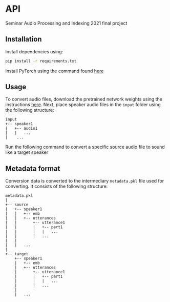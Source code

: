 # API
Seminar Audio Processing and Indexing 2021 final project

## Installation

Install dependencies using:

```bash
pip install -r requirements.txt
```

Install PyTorch using the command found [here](https://pytorch.org/get-started/locally/)

## Usage
To convert audio files, download the pretrained network weights using the instructions [here](networks/README.md). Next, place speaker audio files in the `input` folder using the following structure:

```
input
+-- speaker1
|   +-- audio1
|   |   ...
|    ...
```

Run the following command to convert a specific source audio file to sound like a target speaker

## Metadata format
Conversion data is converted to the intermediary `metadata.pkl` file used for converting. It consists of the following structure:

```
metadata.pkl
|
+-- source
|   +-- speaker1
|   |   +-- emb
|   |   +-- utterances
|   |       +-- utterance1
|   |       |   +-- part1
|   |       |   |   ...    
|   |       |   ...
|   |       
|   |   ...
|   
+-- target
    +-- speaker1
    |   +-- emb
    |   +-- utterances
    |       +-- utterance1
    |       |   +-- part1
    |       |   |   ...    
    |       |   ...
    |       
    |   ...
```